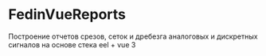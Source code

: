 # FedinVueReports
Построение отчетов срезов, сеток и дребезга аналоговых и дискретных сигналов на основе стека eel + vue 3
